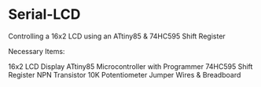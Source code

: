 Serial-LCD
==========

Controlling a 16x2 LCD using an ATtiny85 & 74HC595 Shift Register

Necessary Items:

16x2 LCD Display
ATtiny85 Microcontroller with Programmer
74HC595 Shift Register
NPN Transistor
10K Potentiometer
Jumper Wires & Breadboard